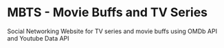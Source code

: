 # MBTS - Movie Buffs and TV Series
Social Networking Website for TV series and movie buffs using OMDb API and Youtube Data API
